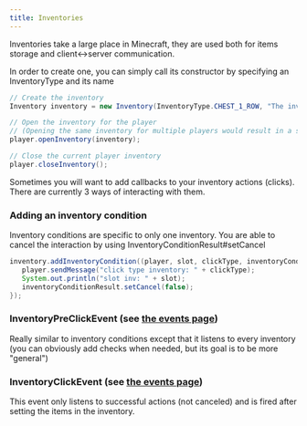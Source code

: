 ```yaml
---
title: Inventories
---
```


Inventories take a large place in Minecraft, they are used both for items storage and client<->server communication.

In order to create one, you can simply call its constructor by specifying an InventoryType and its name

```java
// Create the inventory
Inventory inventory = new Inventory(InventoryType.CHEST_1_ROW, "The inventory name");

// Open the inventory for the player 
// (Opening the same inventory for multiple players would result in a shared interface)
player.openInventory(inventory);

// Close the current player inventory
player.closeInventory();
```

Sometimes you will want to add callbacks to your inventory actions (clicks). There are currently 3 ways of interacting with them.

### Adding an inventory condition

Inventory conditions are specific to only one inventory. You are able to cancel the interaction by using InventoryConditionResult#setCancel

```java
inventory.addInventoryCondition((player, slot, clickType, inventoryConditionResult) -> {
   player.sendMessage("click type inventory: " + clickType);
   System.out.println("slot inv: " + slot);
   inventoryConditionResult.setCancel(false);
});
```

### InventoryPreClickEvent (see [the events page](events/))

Really similar to inventory conditions except that it listens to every inventory (you can obviously add checks when needed, but its goal is to be more "general")

### InventoryClickEvent (see [the events page](events/))

This event only listens to successful actions (not canceled) and is fired after setting the items in the inventory.
